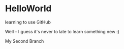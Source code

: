 # HelloWorld
learning to use GitHub

Well - I guess it's never to late to learn something new :)

My Second Branch
